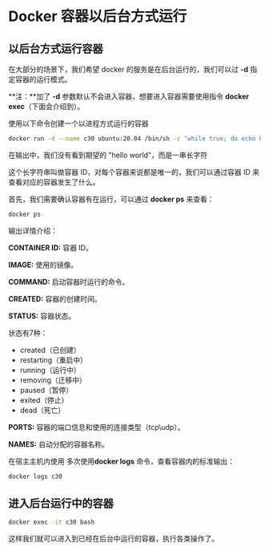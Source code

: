 # Docker 容器以后台方式运行

## 以后台方式运行容器

在大部分的场景下，我们希望 docker 的服务是在后台运行的，我们可以过 **-d** 指定容器的运行模式。

**注：**加了 **-d** 参数默认不会进入容器，想要进入容器需要使用指令 **docker exec**（下面会介绍到）。

使用以下命令创建一个以进程方式运行的容器

```bash
docker run -d --name c30 ubuntu:20.04 /bin/sh -c "while true; do echo hello world！; sleep 3; done"
```

在输出中，我们没有看到期望的 "hello world"，而是一串长字符

这个长字符串叫做容器 ID，对每个容器来说都是唯一的，我们可以通过容器 ID 来查看对应的容器发生了什么。

首先，我们需要确认容器有在运行，可以通过 **docker ps** 来查看：

```bash
docker ps
```

输出详情介绍：

**CONTAINER ID:** 容器 ID。

**IMAGE:** 使用的镜像。

**COMMAND:** 启动容器时运行的命令。

**CREATED:** 容器的创建时间。

**STATUS:** 容器状态。

状态有7种：

- created（已创建）
- restarting（重启中）
- running（运行中）
- removing（迁移中）
- paused（暂停）
- exited（停止）
- dead（死亡）

**PORTS:** 容器的端口信息和使用的连接类型（tcp\udp）。

**NAMES:** 自动分配的容器名称。

在宿主主机内使用 多次使用**docker logs** 命令，查看容器内的标准输出：

```bash
docker logs c30
```

## 进入后台运行中的容器

```bash
docker exec -it c30 bash
```

这样我们就可以进入到已经在后台中运行的容器，执行各类操作了。